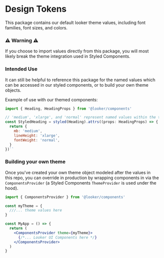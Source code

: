 # Design Tokens

This package contains our default looker theme values, including font families, font sizes, and colors.

### ⚠️ Warning ⚠️

If you choose to import values directly from this package, you will most likely break the theme integration used in Styled Components.

### Intended Use

It can still be helpful to reference this package for the named values which can be accessed in our styled components, or to build your own theme objects.

Example of use with our themed components:

```js
import { Heading, HeadingProps } from '@looker/components'

// 'medium', 'xlarge', and 'normal' represent named values within the theme object:
const StyledHeading = styled(Heading).attrs((props: HeadingProps) => {
  return {
    mb: 'medium',
    lineHeight: 'xlarge',
    fontWeight: 'normal',
  }
})``
```

### Building your own theme

Once you've created your own theme object modeled after the values in this repo, you can override in production by wrapping components in via the `ComponentsProvider` (a Styled Components `ThemeProvider` is used under the hood).

```jsx
import { ComponentsProvider } from '@looker/components'

const myTheme = {
  ///... theme values here
}

const MyApp = () => {
  return (
    <ComponentsProvider theme={myTheme}>
      {/*... Looker UI Components here */}
    </ComponentsProvider>
  )
}
```
